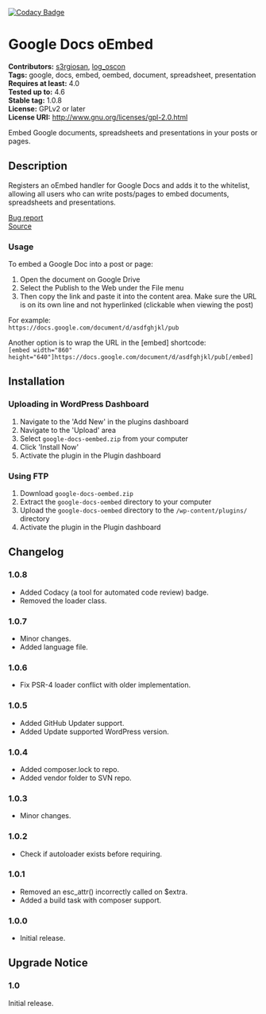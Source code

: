 [![Codacy Badge](https://api.codacy.com/project/badge/Grade/55f91826e8aa4a819d5c5cd3ff0e80b1)](https://www.codacy.com/app/s3rgiosan/google-docs-oembed?utm_source=github.com&amp;utm_medium=referral&amp;utm_content=s3rgiosan/google-docs-oembed&amp;utm_campaign=Badge_Grade)

# Google Docs oEmbed #
**Contributors:** [s3rgiosan](https://profiles.wordpress.org/s3rgiosan), [log_oscon](https://profiles.wordpress.org/log_oscon)  
**Tags:** google, docs, embed, oembed, document, spreadsheet, presentation    
**Requires at least:** 4.0    
**Tested up to:** 4.6    
**Stable tag:** 1.0.8    
**License:** GPLv2 or later    
**License URI:** http://www.gnu.org/licenses/gpl-2.0.html    

Embed Google documents, spreadsheets and presentations in your posts or pages.  

## Description ##

Registers an oEmbed handler for Google Docs and adds it to the whitelist, allowing all users who can write posts/pages to embed documents, spreadsheets and presentations.  

[Bug report](https://github.com/log-oscon/google-docs-oembed/issues)  
[Source](https://github.com/log-oscon/google-docs-oembed)  

### Usage ###

To embed a Google Doc into a post or page:  
1. Open the document on Google Drive  
2. Select the Publish to the Web under the File menu  
3. Then copy the link and paste it into the content area. Make sure the URL is on its own line and not hyperlinked (clickable when viewing the post)  

For example:  
`https://docs.google.com/document/d/asdfghjkl/pub`  

Another option is to wrap the URL in the [embed] shortcode:  
`[embed width="860" height="640"]https://docs.google.com/document/d/asdfghjkl/pub[/embed]`  

## Installation ##

### Uploading in WordPress Dashboard ###

1. Navigate to the 'Add New' in the plugins dashboard
2. Navigate to the 'Upload' area
3. Select `google-docs-oembed.zip` from your computer
4. Click 'Install Now'
5. Activate the plugin in the Plugin dashboard

### Using FTP ###

1. Download `google-docs-oembed.zip`
2. Extract the `google-docs-oembed` directory to your computer
3. Upload the `google-docs-oembed` directory to the `/wp-content/plugins/` directory
4. Activate the plugin in the Plugin dashboard

## Changelog ##

### 1.0.8 ###
* Added Codacy (a tool for automated code review) badge.  
* Removed the loader class.  

### 1.0.7 ###
* Minor changes.  
* Added language file.  

### 1.0.6 ###
* Fix PSR-4 loader conflict with older implementation.  

### 1.0.5 ###
* Added GitHub Updater support.  
* Added Update supported WordPress version.  

### 1.0.4 ###
* Added composer.lock to repo.  
* Added vendor folder to SVN repo.  

### 1.0.3 ###
* Minor changes.

### 1.0.2 ###
* Check if autoloader exists before requiring.  

### 1.0.1 ###
* Removed an esc_attr() incorrectly called on $extra.  
* Added a build task with composer support.  

### 1.0.0 ###
* Initial release.  

## Upgrade Notice ##

### 1.0 ###
Initial release.  
